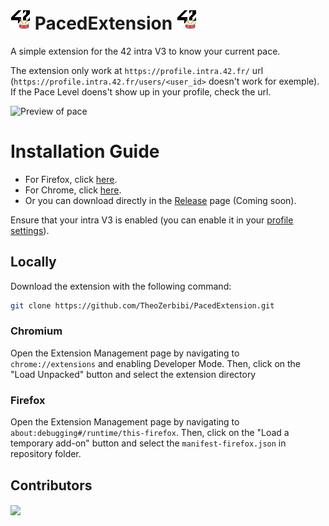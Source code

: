 # ![Icon](/icons/icon32.png) PacedExtension ![Icon](/icons/icon32.png)
A simple extension for the 42 intra V3 to know your current pace.

The extension only work at `https://profile.intra.42.fr/` url (`https://profile.intra.42.fr/users/<user_id>` doesn't work for exemple).
If the Pace Level doens't show up in your profile, check the url.

![Preview of pace](preview.png)

# Installation Guide

- For Firefox, click [here](https://addons.mozilla.org/fr/firefox/addon/paced-extension/).
- For Chrome, click [here](https://chromewebstore.google.com/detail/paced-extension/dgbhpbflnnojfmddpfmiinccoomdmogf).
- Or you can download directly in the [Release](https://github.com/TheoZerbibi/PacedExtension/releases) page (Coming soon).

Ensure that your intra V3 is enabled (you can enable it in your [profile settings](https://profile.intra.42.fr/v3_early_access)).

## Locally
Download the extension with the following command:

```bash
git clone https://github.com/TheoZerbibi/PacedExtension.git
```

### Chromium
Open the Extension Management page by navigating to `chrome://extensions` and enabling Developer Mode. Then, click on the "Load Unpacked" button and select the extension directory
### Firefox
Open the Extension Management page by navigating to `about:debugging#/runtime/this-firefox`.
Then, click on the "Load a temporary add-on" button and select the `manifest-firefox.json` in repository folder.

## Contributors

<a href="https://github.com/TheoZerbibi/PacedExtension/graphs/contributors">
	<img align="center" src="https://contrib.rocks/image?repo=TheoZerbibi/PacedExtension" />
</a>
